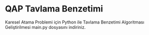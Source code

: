 # QAP Tavlama Benzetimi 
 Karesel Atama Problemi için Python ile Tavlama Benzetimi Algoritması Geliştirilmesi
main.py dosyasını indiriniz.
